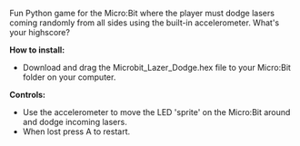 Fun Python game for the Micro:Bit where the player must dodge lasers coming randomly from all sides using the built-in accelerometer.
What's your highscore?

**How to install:**

* Download and drag the Microbit_Lazer_Dodge.hex file to your Micro:Bit folder on your computer.

**Controls:**

* Use the accelerometer to move the LED 'sprite' on the Micro:Bit around and dodge incoming lasers.
* When lost press A to restart.
